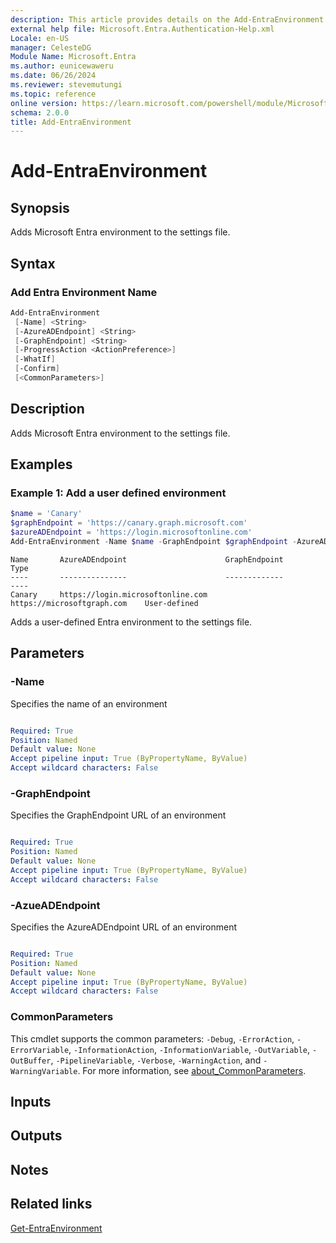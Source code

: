 ```yaml
---
description: This article provides details on the Add-EntraEnvironment command.
external help file: Microsoft.Entra.Authentication-Help.xml
Locale: en-US
manager: CelesteDG
Module Name: Microsoft.Entra
ms.author: eunicewaweru
ms.date: 06/26/2024
ms.reviewer: stevemutungi
ms.topic: reference
online version: https://learn.microsoft.com/powershell/module/Microsoft.Entra/Add-EntraEnvironment
schema: 2.0.0
title: Add-EntraEnvironment
---
```


# Add-EntraEnvironment

## Synopsis

Adds Microsoft Entra environment to the settings file.

## Syntax

### Add Entra Environment Name

```powershell
Add-EntraEnvironment
 [-Name] <String>
 [-AzureADEndpoint] <String>
 [-GraphEndpoint] <String>
 [-ProgressAction <ActionPreference>]
 [-WhatIf]
 [-Confirm]
 [<CommonParameters>]
```

## Description

Adds Microsoft Entra environment to the settings file.

## Examples

### Example 1: Add a user defined environment

```powershell
$name = 'Canary'
$graphEndpoint = 'https://canary.graph.microsoft.com'
$azureADEndpoint = 'https://login.microsoftonline.com'
Add-EntraEnvironment -Name $name -GraphEndpoint $graphEndpoint -AzureADEndpoint $azureADEndpoint
```

```Output
Name       AzureADEndpoint                      GraphEndpoint                 Type          
----       ---------------                      -------------                 ----          
Canary     https://login.microsoftonline.com    https://microsoftgraph.com    User-defined  
```

Adds a user-defined Entra environment to the settings file.

## Parameters

### -Name

Specifies the name of an environment

```yaml

Required: True
Position: Named
Default value: None
Accept pipeline input: True (ByPropertyName, ByValue)
Accept wildcard characters: False
```

### -GraphEndpoint

Specifies the GraphEndpoint URL of an environment

```yaml

Required: True
Position: Named
Default value: None
Accept pipeline input: True (ByPropertyName, ByValue)
Accept wildcard characters: False
```

### -AzueADEndpoint

Specifies the AzureADEndpoint URL of an environment

```yaml

Required: True
Position: Named
Default value: None
Accept pipeline input: True (ByPropertyName, ByValue)
Accept wildcard characters: False
```

### CommonParameters

This cmdlet supports the common parameters: `-Debug`, `-ErrorAction`, `-ErrorVariable`, `-InformationAction`, `-InformationVariable`, `-OutVariable`, `-OutBuffer`, `-PipelineVariable`, `-Verbose`, `-WarningAction`, and `-WarningVariable`. For more information, see [about_CommonParameters](https://go.microsoft.com/fwlink/?LinkID=113216).

## Inputs

## Outputs

## Notes

## Related links

[Get-EntraEnvironment](Get-EntraEnvironment.md)
